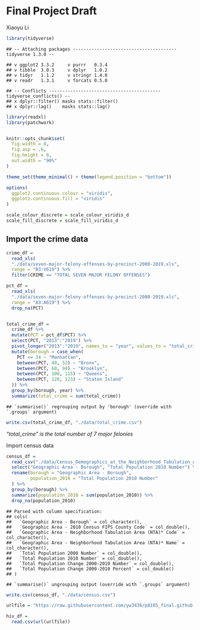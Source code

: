 Final Project Draft
================
Xiaoyu Li

``` r
library(tidyverse)
```

    ## -- Attaching packages --------------------------------------- tidyverse 1.3.0 --

    ## v ggplot2 3.3.2     v purrr   0.3.4
    ## v tibble  3.0.3     v dplyr   1.0.2
    ## v tidyr   1.1.2     v stringr 1.4.0
    ## v readr   1.3.1     v forcats 0.5.0

    ## -- Conflicts ------------------------------------------ tidyverse_conflicts() --
    ## x dplyr::filter() masks stats::filter()
    ## x dplyr::lag()    masks stats::lag()

``` r
library(readxl)
library(patchwork)


knitr::opts_chunk$set(
  fig.width = 8,
  fig.asp = .6,
  fig.height = 8,
  out.width = "90%"
)

theme_set(theme_minimal() + theme(legend.position = "bottom"))

options(
  ggplot2.continuous.colour = "viridis",
  ggplot2.continuous.fill = "viridis"
)

scale_colour_discrete = scale_colour_viridis_d
scale_fill_discrete = scale_fill_viridis_d
```

## Import the crime data

``` r
crime_df = 
  read_xls(
  "./data/seven-major-felony-offenses-by-precinct-2000-2019.xls",
  range = "B3:V619") %>% 
  filter(CRIME == "TOTAL SEVEN MAJOR FELONY OFFENSES")

pct_df =
  read_xls(
  "./data/seven-major-felony-offenses-by-precinct-2000-2019.xls",
  range = "A3:A619") %>% 
  drop_na(PCT)


total_crime_df =
  crime_df %>% 
  mutate(PCT = pct_df$PCT) %>% 
  select(PCT, "2013":"2019") %>% 
  pivot_longer("2013":"2019", names_to = "year", values_to = "total_crime") %>%
  mutate(borough = case_when(
    PCT <= 34 ~ "Manhattan",
    between(PCT, 40, 52) ~ "Bronx",
    between(PCT, 60, 94) ~ "Brooklyn",
    between(PCT, 100, 115) ~ "Queens",
    between(PCT, 120, 123) ~ "Staten Island"
  )) %>%
  group_by(borough, year) %>% 
  summarize(total_crime = sum(total_crime))
```

    ## `summarise()` regrouping output by 'borough' (override with `.groups` argument)

``` r
write.csv(total_crime_df, "./data/total_crime.csv")
```

*“total\_crime” is the total number of 7 major felonies*

Import census data

``` r
census_df = 
  read_csv("./data/Census_Demographics_at_the_Neighborhood_Tabulation_Area__NTA__level.csv") %>% 
  select("Geographic Area - Borough", "Total Population 2010 Number") %>% 
  rename(borough = "Geographic Area - Borough",
         population_2010 = "Total Population 2010 Number"
  ) %>% 
  group_by(borough) %>% 
  summarize(population_2010 = sum(population_2010)) %>% 
  drop_na(population_2010)
```

    ## Parsed with column specification:
    ## cols(
    ##   `Geographic Area - Borough` = col_character(),
    ##   `Geographic Area - 2010 Census FIPS County Code` = col_double(),
    ##   `Geographic Area - Neighborhood Tabulation Area (NTA)* Code` = col_character(),
    ##   `Geographic Area - Neighborhood Tabulation Area (NTA)* Name` = col_character(),
    ##   `Total Population 2000 Number` = col_double(),
    ##   `Total Population 2010 Number` = col_double(),
    ##   `Total Population Change 2000-2010 Number` = col_double(),
    ##   `Total Population Change 2000-2010 Percent` = col_double()
    ## )

    ## `summarise()` ungrouping output (override with `.groups` argument)

``` r
write.csv(census_df, "./data/census.csv")
```

``` r
urlfile = "https://raw.githubusercontent.com/yw3436/p8105_final.github.io/main/data/hiv_complete.csv"

hiv_df = 
  read.csv(url(urlfile))
```
